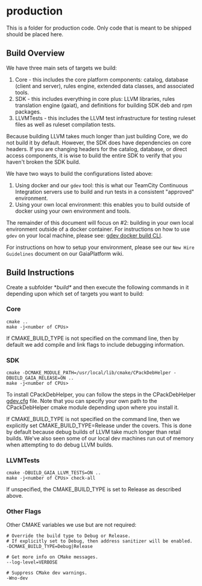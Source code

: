 # production
This is a folder for production code. Only code that is meant to be shipped should be placed here.

## Build Overview
We have three main sets of targets we build:
1. Core - this includes the core platform components:  catalog, database (client and server), rules engine, extended data classes, and associated tools.
1. SDK - this includes everything in core plus: LLVM libraries, rules translation engine (gaiat), and definitions for building SDK deb and rpm packages.
1. LLVMTests - this includes the LLVM test infrastructure for testing ruleset files as well as ruleset compilation tests.

Because building LLVM takes much longer than just building Core, we do not build it by default.  However, the SDK does have dependencies on core headers.  If you are changing headers for the catalog, database, or direct access components, it is wise to build the entire SDK to verify that you haven't broken the SDK build.

We have two ways to build the configurations listed above:
1. Using docker and our `gdev` tool: this is what our TeamCity Continuous Integration servers use to build and run tests in a consistent "approved" environment.
1. Using your own local environment:  this enables you to build outside of docker using your own environment and tools.

The remainder of this document will focus on #2:  building in your own local environment outside of a docker container.  For instructions on how to use `gdev` on your local machine, please see: [gdev docker build CLI](https://github.com/gaia-platform/GaiaPlatform/blob/master/dev_tools/gdev/README.md).

For instructions on how to setup your environment, please see our `New Hire Guidelines` document on our GaiaPlatform wiki.

## Build Instructions
Create a subfolder **build\** and then execute the following commands in it depending upon which set of targets you want to build:

### Core
```
cmake ..
make -j<number of CPUs>
```
If CMAKE_BUILD_TYPE is not specified on the command line, then by default we add compile and link flags to include debugging information.

### SDK
```
cmake -DCMAKE_MODULE_PATH=/usr/local/lib/cmake/CPackDebHelper -DBUILD_GAIA_RELEASE=ON ..
make -j<number of CPUs>
```
To install CPackDebHelper, you can follow the steps in the CPackDebHelper [gdev.cfg](https://github.com/gaia-platform/GaiaPlatform/blob/master/third_party/production/CPackDebHelper/gdev.cfg) file. Note that you can specify your own path to the CPackDebHelper cmake module depending upon where you install it.

If CMAKE_BUILD_TYPE is not specified on the command line, then we explicitly set CMAKE_BUILD_TYPE=Release under the covers. This is done by default because debug builds of LLVM take much longer than retail builds.  We've also seen some of our local dev machines run out of memory when attempting to do debug LLVM builds.

### LLVMTests
```
cmake -DBUILD_GAIA_LLVM_TESTS=ON ..
make -j<number of CPUs> check-all
```
If unspecified, the CMAKE_BUILD_TYPE is set to Release as described above.

### Other Flags
Other CMAKE variables we use but are not required:
```
# Override the build type to Debug or Release.
# If explicitly set to Debug, then address sanitizer will be enabled.
-DCMAKE_BUILD_TYPE=Debug|Release

# Get more info on CMake messages.
--log-level=VERBOSE

# Suppress CMake dev warnings.
-Wno-dev
```
